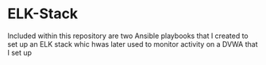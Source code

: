 # ELK-Stack

Included within this repository are two Ansible playbooks that I created to set up an ELK stack whic hwas later used to monitor activity on a DVWA that I set up
